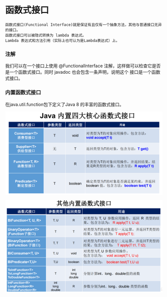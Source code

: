 # 函数式接口
    函数式接口(Functional Interface)就是保证有且仅有一个抽象方法，其他与普通接口无异的接口。
    函数式接口可以被隐式转换为 lambda 表达式。
    Lambda 表达式和方法引用（实际上也可认为是Lambda表达式）上。

### 注解
我们可以在一个接口上使用 @FunctionalInterface 注解，这样做可以检查它是否是一个函数式接口。同时 javadoc 也会包含一条声明，说明这个
接口是一个函数式接口。

### 内置函数式接口
在java.util.function包下定义了Java 8 的丰富的函数式接口。

![ ](../截图/Java内置四大核心函数式接口.png)

![ ](../截图/其他内置函数式接口.png)
